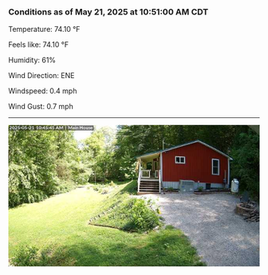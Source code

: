 ### Conditions as of May 21, 2025 at 10:51:00 AM CDT 

Temperature: 74.10 &deg;F

Feels like: 74.10 &deg;F

Humidity: 61%

Wind Direction: ENE

Windspeed: 0.4 mph

Wind Gust: 0.7 mph

---

<img src="./images/latest.jpeg"/>

